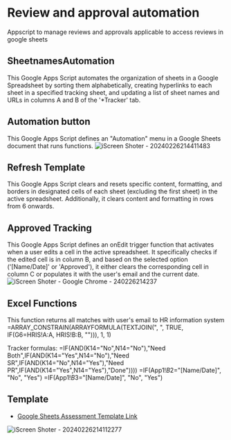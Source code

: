 # Review and approval automation
Appscript to manage reviews and approvals applicable to access reviews in google sheets

## SheetnamesAutomation
This Google Apps Script automates the organization of sheets in a Google Spreadsheet by sorting them alphabetically, creating hyperlinks to each sheet in a specified tracking sheet, and updating a list of sheet names and URLs in columns A and B of the '*Tracker' tab.

## Automation button
This Google Apps Script defines an "Automation" menu in a Google Sheets document that runs functions.
![iScreen Shoter - 20240226214411483](https://github.com/MiguelAngelHorta/Access-Reviews/assets/106134627/bcf3cc18-3dbc-43da-83e3-2988b238dca7)

## Refresh Template
This Google Apps Script clears and resets specific content, formatting, and borders in designated cells of each sheet (excluding the first sheet) in the active spreadsheet. Additionally, it clears content and formatting in rows from 6 onwards.

## Approved Tracking
This Google Apps Script defines an onEdit trigger function that activates when a user edits a cell in the active spreadsheet. It specifically checks if the edited cell is in column B, and based on the selected option ('[Name/Date]' or 'Approved'), it either clears the corresponding cell in column C or populates it with the user's email and the current date.
![iScreen Shoter - Google Chrome - 240226214237](https://github.com/MiguelAngelHorta/Access-Reviews/assets/106134627/5232f0ec-057b-47a7-9a9d-848050ba57d1)


## Excel Functions
This function returns all matches with user's email to HR information system =ARRAY_CONSTRAIN(ARRAYFORMULA(TEXTJOIN(", ", TRUE, IF(G6=HRIS!A:A, HRIS!B:B, ""))), 1, 1)

Tracker formulas:
=IF(AND(K14="No",N14="No"),"Need Both",IF(AND(K14="Yes",N14="No"),"Need SR",IF(AND(K14="No",N14="Yes"),"Need PR",IF(AND(K14="Yes",N14="Yes"),"Done"))))
=IF(App1!$B$2="[Name/Date]", "No", "Yes")
=IF(App1!$B$3="[Name/Date]", "No", "Yes")

## Template
- [Google Sheets Assessment Template Link](https://docs.google.com/spreadsheets/d/1_Eh1CfM3u6rp6yIwQv3LfovP-4s-ji8Kjn_wWUtH4ns/edit?usp=sharing)

![iScreen Shoter - 20240226214112277](https://github.com/MiguelAngelHorta/Access-Reviews/assets/106134627/1e9d7b55-f3c3-48a6-b5f6-29ffc07c1bc9)

